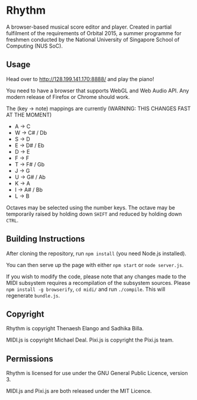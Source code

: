 # Rhythm
A browser-based musical score editor and player. Created in partial fulfilment of the requirements of Orbital 2015, a summer programme for freshmen conducted by the National University of Singapore School of Computing (NUS SoC).


## Usage
Head over to http://128.199.141.170:8888/ and play the piano!

You need to have a browser that supports WebGL and Web Audio API. Any modern release of Firefox or Chrome should work.

The (key -> note) mappings are currently (WARNING: THIS CHANGES FAST AT THE MOMENT)
  * A -> C
  * W -> C# / Db
  * S -> D
  * E -> D# / Eb
  * D -> E
  * F -> F
  * T -> F# / Gb
  * J -> G
  * U -> G# / Ab
  * K -> A
  * I -> A# / Bb
  * L -> B

Octaves may be selected using the number keys. The octave may be temporarily raised by holding down `SHIFT` and reduced by holding down `CTRL`.

## Building Instructions
After cloning the repository, run `npm install` (you need Node.js installed).

You can then serve up the page with either `npm start` or `node server.js`.

If you wish to modify the code, please note that any changes made to the MIDI subsystem requires a recompilation of the subsystem sources. Please `npm install -g browserify`, `cd midi/` and run `./compile`. This will regenerate `bundle.js`.

## Copyright
Rhythm is copyright Thenaesh Elango and Sadhika Billa.

MIDI.js is copyright Michael Deal. Pixi.js is copyright the Pixi.js team.

## Permissions
Rhythm is licensed for use under the GNU General Public Licence, version 3.

MIDI.js and Pixi.js are both released under the MIT Licence.
